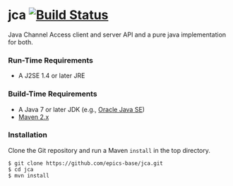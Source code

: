 # jca [![Build Status](https://travis-ci.org/epics-base/jca.svg?branch=master)](https://travis-ci.org/epics-base/jca)

Java Channel Access client and server API and a pure java implementation for both.

### Run-Time Requirements

- A J2SE 1.4 or later JRE

### Build-Time Requirements

- A Java 7 or later JDK (e.g., [Oracle Java SE](http://www.oracle.com/technetwork/java/javase/index.html))
- [Maven 2.x](https://maven.apache.org/)

### Installation

Clone the Git repository and run a Maven `install` in the top directory.
```
$ git clone https://github.com/epics-base/jca.git
$ cd jca
$ mvn install
```
